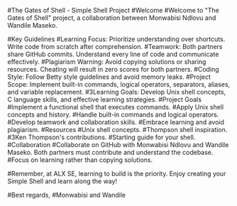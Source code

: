 #The Gates of Shell - Simple Shell Project
#Welcome
#Welcome to "The Gates of Shell" project, a collaboration between Monwabisi Ndlovu and Wandile Maseko.

#Key Guidelines
#Learning Focus: Prioritize understanding over shortcuts. Write code from scratch after comprehension.
#Teamwork: Both partners share GitHub commits. Understand every line of code and communicate effectively.
#Plagiarism Warning: Avoid copying solutions or sharing resources. Cheating will result in zero scores for both partners.
#Coding Style: Follow Betty style guidelines and avoid memory leaks.
#Project Scope: Implement built-in commands, logical operators, separators, aliases, and variable replacement.
#3Learning Goals: Develop Unix shell concepts, C language skills, and effective learning strategies.
#Project Goals
#Implement a functional shell that executes commands.
#Apply Unix shell concepts and history.
#Handle built-in commands and logical operators.
#Develop teamwork and collaboration skills.
#Embrace learning and avoid plagiarism.
#Resources
#Unix shell concepts.
#Thompson shell inspiration.
#3Ken Thompson's contributions.
#Starting guide for your shell.
#Collaboration
#Collaborate on GitHub with Monwabisi Ndlovu and Wandile Maseko. Both partners must contribute and understand the codebase.
#Focus on learning rather than copying solutions.

#Remember, at ALX SE, learning to build is the priority. Enjoy creating your Simple Shell and learn along the way!

#Best regards,
#Monwabisi and Wandile
